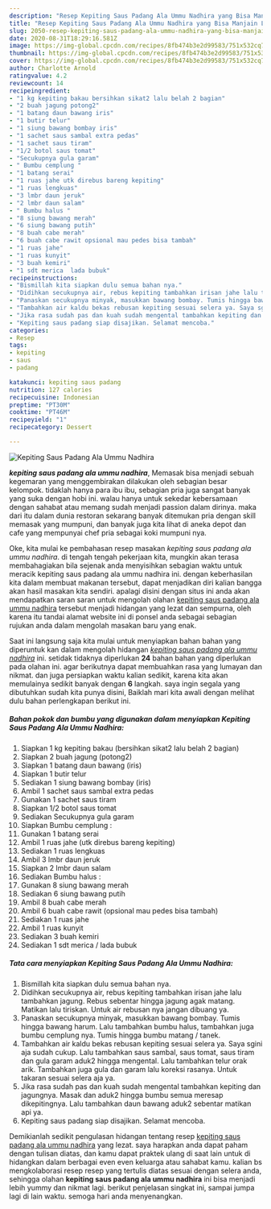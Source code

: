 ```yaml
---
description: "Resep Kepiting Saus Padang Ala Ummu Nadhira yang Bisa Manjain Lidah"
title: "Resep Kepiting Saus Padang Ala Ummu Nadhira yang Bisa Manjain Lidah"
slug: 2050-resep-kepiting-saus-padang-ala-ummu-nadhira-yang-bisa-manjain-lidah
date: 2020-08-31T18:29:16.581Z
image: https://img-global.cpcdn.com/recipes/8fb474b3e2d99583/751x532cq70/kepiting-saus-padang-ala-ummu-nadhira-foto-resep-utama.jpg
thumbnail: https://img-global.cpcdn.com/recipes/8fb474b3e2d99583/751x532cq70/kepiting-saus-padang-ala-ummu-nadhira-foto-resep-utama.jpg
cover: https://img-global.cpcdn.com/recipes/8fb474b3e2d99583/751x532cq70/kepiting-saus-padang-ala-ummu-nadhira-foto-resep-utama.jpg
author: Charlotte Arnold
ratingvalue: 4.2
reviewcount: 14
recipeingredient:
- "1 kg kepiting bakau bersihkan sikat2 lalu belah 2 bagian"
- "2 buah jagung potong2"
- "1 batang daun bawang iris"
- "1 butir telur"
- "1 siung bawang bombay iris"
- "1 sachet saus sambal extra pedas"
- "1 sachet saus tiram"
- "1/2 botol saus tomat"
- "Secukupnya gula garam"
- " Bumbu cemplung "
- "1 batang serai"
- "1 ruas jahe utk direbus bareng kepiting"
- "1 ruas lengkuas"
- "3 lmbr daun jeruk"
- "2 lmbr daun salam"
- " Bumbu halus "
- "8 siung bawang merah"
- "6 siung bawang putih"
- "8 buah cabe merah"
- "6 buah cabe rawit opsional mau pedes bisa tambah"
- "1 ruas jahe"
- "1 ruas kunyit"
- "3 buah kemiri"
- "1 sdt merica  lada bubuk"
recipeinstructions:
- "Bismillah kita siapkan dulu semua bahan nya."
- "Didihkan secukupnya air, rebus kepiting tambahkan irisan jahe lalu tambahkan jagung. Rebus sebentar hingga jagung agak matang. Matikan lalu tiriskan. Untuk air rebusan nya jangan dibuang ya."
- "Panaskan secukupnya minyak, masukkan bawang bombay. Tumis hingga bawang harum. Lalu tambahkan bumbu halus, tambahkan juga bumbu cemplung nya. Tumis hingga bumbu matang / tanek."
- "Tambahkan air kaldu bekas rebusan kepiting sesuai selera ya. Saya sgini aja sudah cukup. Lalu tambahkan saus sambal, saus tomat, saus tiram dan gula garam aduk2 hingga mengental. Lalu tambahkan telur orak arik. Tambahkan juga gula dan garam lalu koreksi rasanya. Untuk takaran sesuai selera aja ya."
- "Jika rasa sudah pas dan kuah sudah mengental tambahkan kepiting dan jagungnya. Masak dan aduk2 hingga bumbu semua meresap dikepitingnya. Lalu tambahkan daun bawang aduk2 sebentar matikan api ya."
- "Kepiting saus padang siap disajikan. Selamat mencoba."
categories:
- Resep
tags:
- kepiting
- saus
- padang

katakunci: kepiting saus padang 
nutrition: 127 calories
recipecuisine: Indonesian
preptime: "PT30M"
cooktime: "PT46M"
recipeyield: "1"
recipecategory: Dessert

---
```



![Kepiting Saus Padang Ala Ummu Nadhira](https://img-global.cpcdn.com/recipes/8fb474b3e2d99583/751x532cq70/kepiting-saus-padang-ala-ummu-nadhira-foto-resep-utama.jpg)

<b><i>kepiting saus padang ala ummu nadhira</i></b>, Memasak bisa menjadi sebuah kegemaran yang menggembirakan dilakukan oleh sebagian besar kelompok. tidaklah hanya para ibu ibu, sebagian pria juga sangat banyak yang suka dengan hobi ini. walau hanya untuk sekedar kebersamaan dengan sahabat atau memang sudah menjadi passion dalam dirinya. maka dari itu dalam dunia restoran sekarang banyak ditemukan pria dengan skill memasak yang mumpuni, dan banyak juga kita lihat di aneka depot dan cafe yang mempunyai chef pria sebagai koki mumpuni nya.

Oke, kita mulai ke pembahasan resep masakan <i>kepiting saus padang ala ummu nadhira</i>. di tengah tengah pekerjaan kita, mungkin akan terasa membahagiakan bila sejenak anda menyisihkan sebagian waktu untuk meracik kepiting saus padang ala ummu nadhira ini. dengan keberhasilan kita dalam membuat makanan tersebut, dapat menjadikan diri kalian bangga akan hasil masakan kita sendiri. apalagi disini dengan situs ini anda akan mendapatkan saran saran untuk mengolah olahan <u>kepiting saus padang ala ummu nadhira</u> tersebut menjadi hidangan yang lezat dan sempurna, oleh karena itu tandai alamat website ini di ponsel anda sebagai sebagian rujukan anda dalam mengolah masakan baru yang enak.




Saat ini langsung saja kita mulai untuk menyiapkan bahan bahan yang diperuntuk kan dalam mengolah hidangan <u><i>kepiting saus padang ala ummu nadhira</i></u> ini. setidak tidaknya diperlukan <b>24</b> bahan bahan yang diperlukan pada olahan ini. agar berikutnya dapat membuahkan rasa yang lumayan dan nikmat. dan juga persiapkan waktu kalian sedikit, karena kita akan memulainya sedikit banyak dengan <b>6</b> langkah. saya ingin segala yang dibutuhkan sudah kita punya disini, Baiklah mari kita awali dengan melihat dulu bahan perlengkapan berikut ini.

<!--inarticleads1-->

##### Bahan pokok dan bumbu yang digunakan dalam menyiapkan Kepiting Saus Padang Ala Ummu Nadhira:

1. Siapkan 1 kg kepiting bakau (bersihkan sikat2 lalu belah 2 bagian)
1. Siapkan 2 buah jagung (potong2)
1. Siapkan 1 batang daun bawang (iris)
1. Siapkan 1 butir telur
1. Sediakan 1 siung bawang bombay (iris)
1. Ambil 1 sachet saus sambal extra pedas
1. Gunakan 1 sachet saus tiram
1. Siapkan 1/2 botol saus tomat
1. Sediakan Secukupnya gula garam
1. Siapkan  Bumbu cemplung :
1. Gunakan 1 batang serai
1. Ambil 1 ruas jahe (utk direbus bareng kepiting)
1. Sediakan 1 ruas lengkuas
1. Ambil 3 lmbr daun jeruk
1. Siapkan 2 lmbr daun salam
1. Sediakan  Bumbu halus :
1. Gunakan 8 siung bawang merah
1. Sediakan 6 siung bawang putih
1. Ambil 8 buah cabe merah
1. Ambil 6 buah cabe rawit (opsional mau pedes bisa tambah)
1. Sediakan 1 ruas jahe
1. Ambil 1 ruas kunyit
1. Sediakan 3 buah kemiri
1. Sediakan 1 sdt merica / lada bubuk




<!--inarticleads2-->

##### Tata cara menyiapkan Kepiting Saus Padang Ala Ummu Nadhira:

1. Bismillah kita siapkan dulu semua bahan nya.
1. Didihkan secukupnya air, rebus kepiting tambahkan irisan jahe lalu tambahkan jagung. Rebus sebentar hingga jagung agak matang. Matikan lalu tiriskan. Untuk air rebusan nya jangan dibuang ya.
1. Panaskan secukupnya minyak, masukkan bawang bombay. Tumis hingga bawang harum. Lalu tambahkan bumbu halus, tambahkan juga bumbu cemplung nya. Tumis hingga bumbu matang / tanek.
1. Tambahkan air kaldu bekas rebusan kepiting sesuai selera ya. Saya sgini aja sudah cukup. Lalu tambahkan saus sambal, saus tomat, saus tiram dan gula garam aduk2 hingga mengental. Lalu tambahkan telur orak arik. Tambahkan juga gula dan garam lalu koreksi rasanya. Untuk takaran sesuai selera aja ya.
1. Jika rasa sudah pas dan kuah sudah mengental tambahkan kepiting dan jagungnya. Masak dan aduk2 hingga bumbu semua meresap dikepitingnya. Lalu tambahkan daun bawang aduk2 sebentar matikan api ya.
1. Kepiting saus padang siap disajikan. Selamat mencoba.




Demikianlah sedikit pengulasan hidangan tentang resep <u>kepiting saus padang ala ummu nadhira</u> yang lezat. saya harapkan anda dapat paham dengan tulisan diatas, dan kamu dapat praktek ulang di saat lain untuk di hidangkan dalam berbagai even even keluarga atau sahabat kamu. kalian bs mengkolaborasi resep resep yang tertulis diatas sesuai dengan selera anda, sehingga olahan <b>kepiting saus padang ala ummu nadhira</b> ini bisa menjadi lebih yummy dan nikmat lagi. berikut penjelasan singkat ini, sampai jumpa lagi di lain waktu. semoga hari anda menyenangkan.
